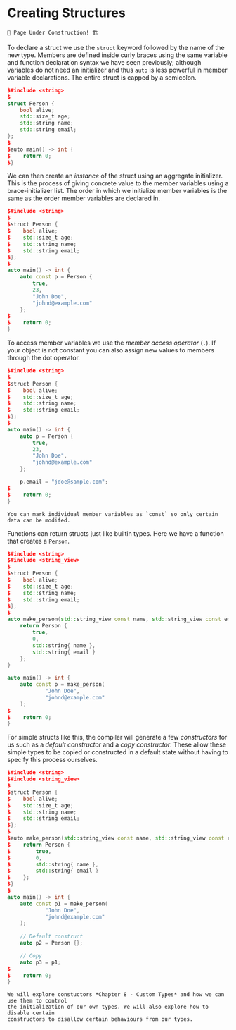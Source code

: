 # Creating Structures

```admonish warning
🚧 Page Under Construction! 🏗️
```

To declare a struct we use the `struct` keyword followed by the name of the new type.
Members are defined inside curly braces using the same variable and function declaration
syntax we have seen previously; although variables do not need an initializer and thus
`auto` is less powerful in member variable declarations. The entire struct is capped by a
semicolon.

```cpp
$#include <string>
$
struct Person {
    bool alive;
    std::size_t age;
    std::string name;
    std::string email;
};
$
$auto main() -> int {
$    return 0;
$}
```

We can then create an *instance* of the struct using an aggregate initializer. This is
the process of giving concrete value to the member variables using a brace-initializer
list. The order in which we initialize member variables is the same as the order member
variables are declared in.

```cpp
$#include <string>
$
$struct Person {
$    bool alive;
$    std::size_t age;
$    std::string name;
$    std::string email;
$};
$
auto main() -> int {
    auto const p = Person {
        true,
        23,
        "John Doe",
        "johnd@example.com"
    };
$
$    return 0;
}
```

To access member variables we use the *member access operator* (`.`). If your object is
not constant you can also assign new values to members through the dot operator.

```cpp
$#include <string>
$
$struct Person {
$    bool alive;
$    std::size_t age;
$    std::string name;
$    std::string email;
$};
$
auto main() -> int {
    auto p = Person {
        true,
        23,
        "John Doe",
        "johnd@example.com"
    };

    p.email = "jdoe@sample.com";
$
$    return 0;
}
```

```admonish tip
You can mark individual member variables as `const` so only certain data can be modifed.
```

Functions can return structs just like builtin types. Here we have a function that
creates a `Person`.

```cpp
$#include <string>
$#include <string_view>
$
$struct Person {
$    bool alive;
$    std::size_t age;
$    std::string name;
$    std::string email;
$};
$
auto make_person(std::string_view const name, std::string_view const email) -> Person {
    return Person {
        true,
        0,
        std::string{ name },
        std::string{ email }
    };
}

auto main() -> int {
    auto const p = make_person(
            "John Doe",
            "johnd@example.com"
    );
$
$    return 0;
}
```

For simple structs like this, the compiler will generate a few *constructors* for us such
as a *default constructor* and a *copy constructor*. These allow these simple types to be
copied or constructed in a default state without having to specify this process
ourselves.

```cpp
$#include <string>
$#include <string_view>
$
$struct Person {
$    bool alive;
$    std::size_t age;
$    std::string name;
$    std::string email;
$};
$
$auto make_person(std::string_view const name, std::string_view const email) -> Person {
$    return Person {
$        true,
$        0,
$        std::string{ name },
$        std::string{ email }
$    };
$}
$
auto main() -> int {
    auto const p1 = make_person(
            "John Doe",
            "johnd@example.com"
    );
    
    // Default construct
    auto p2 = Person {};

    // Copy
    auto p3 = p1;
$
$    return 0;
}
```

```admonish example title="Constructors"
We will explore constuctors *Chapter 8 - Custom Types* and how we can use them to control
the initialization of our own types. We will also explore how to disable certain
constructors to disallow certain behaviours from our types.
```

